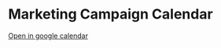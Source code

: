 # Marketing Campaign Calendar

[Open in google calendar](https://calendar.google.com/calendar/embed?src=8nljeapfrlktffbkqbb1qh16po%40group.calendar.google.com&ctz=Europe/Rome)

